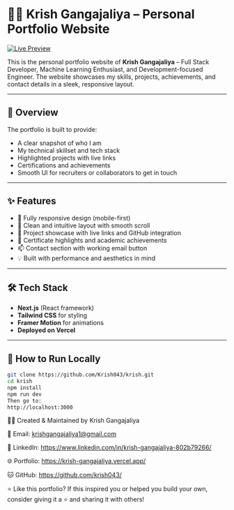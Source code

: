# 👨‍💻 Krish Gangajaliya – Personal Portfolio Website

[![Live Preview](https://img.shields.io/badge/Live%20Site-Visit--Now-0aa1ff?style=for-the-badge&logo=vercel&logoColor=white)](https://krish-gangajaliya.vercel.app/)

This is the personal portfolio website of **Krish Gangajaliya** – Full Stack Developer, Machine Learning Enthusiast, and Development-focused Engineer. The website showcases my skills, projects, achievements, and contact details in a sleek, responsive layout.

---

## 🚀 Overview

The portfolio is built to provide:

- A clear snapshot of who I am
- My technical skillset and tech stack
- Highlighted projects with live links
- Certifications and achievements
- Smooth UI for recruiters or collaborators to get in touch

---

## ✨ Features

- 📱 Fully responsive design (mobile-first)
- 🧠 Clean and intuitive layout with smooth scroll
- 🧾 Project showcase with live links and GitHub integration
- 🏅 Certificate highlights and academic achievements
- 📫 Contact section with working email button
- 💡 Built with performance and aesthetics in mind

---

## 🛠 Tech Stack

- **Next.js** (React framework)
- **Tailwind CSS** for styling
- **Framer Motion** for animations
- **Deployed on Vercel**

---

## 🧪 How to Run Locally

```bash
git clone https://github.com/Krish043/krish.git
cd krish
npm install
npm run dev
Then go to:
http://localhost:3000
```

👨‍💻 Created & Maintained by Krish Gangajaliya

📧 Email: krishgangajaliya1@gmail.com

🔗 LinkedIn: https://www.linkedin.com/in/krish-gangajaliya-802b79266/

🌐 Portfolio: https://krish-gangajaliya.vercel.app/

🐱 GitHub: https://github.com/krish043/

⭐ Like this portfolio?
If this inspired you or helped you build your own, consider giving it a ⭐ and sharing it with others!

